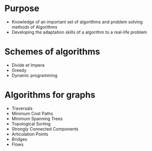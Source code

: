 # Purpose
- Knowledge of an important set of algorithms and problem solving methods of Algorithms
- Developing the adaptation skills of a algorithm to a real-life problem

# Schemes of algorithms
- Divide et Impera
- Greedy
- Dynamic programming

# Algorithms for graphs
- Traversals
- Minimum Cost Paths
- Minimum Spanning Trees
- Topological Sorting
- Strongly Connected Components
- Articulation Points
- Bridges
- Flows
